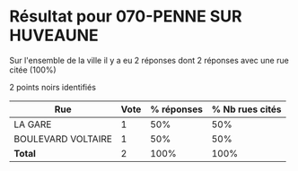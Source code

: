 # Résultat pour 070-PENNE SUR HUVEAUNE

Sur l'ensemble de la ville il y a eu 2 réponses dont 2 réponses avec une rue citée (100%)

2 points noirs identifiés

| Rue | Vote | % réponses | % Nb rues cités|
|-----|------|------------|----------------|
| LA GARE | 1 | 50% | 50%|
| BOULEVARD VOLTAIRE | 1 | 50% | 50%|
| **Total** | 2 | 100% | 100%|
